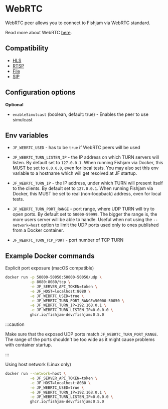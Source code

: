 # WebRTC

WebRTC peer allows you to connect to Fishjam via WebRTC standard.

Read more about WebRTC [here](https://webrtc.org/).

## Compatibility

* [HLS](../components/hls.md)
* [RTSP](../components/rtsp.md)
* [File](../components/file.md)
* [SIP](../components/sip.md)

## Configuration options

**Optional**

* `enableSimulcast` (boolean, default: true) - Enables the peer to use simulcast

## Env variables

* `JF_WEBRTC_USED` - has to be `true` if WebRTC peers will be used

* `JF_WEBRTC_TURN_LISTEN_IP` - the IP address on which TURN servers will listen. 
By default set to `127.0.0.1`.
When running Fishjam via Docker, this MUST be set to `0.0.0.0`, even for local tests.
You may also set this env variable to a hostname which will get resolved at JF startup.

* `JF_WEBRTC_TURN_IP` - the IP address, under which TURN will present itself to the clients. By default set to `127.0.0.1`.
When running Fishjam via Docker, this MUST be set to real (non-loopback) address, even for local tests.

* `JF_WEBRTC_TURN_PORT_RANGE` - port range, where UDP TURN will try to open ports. By default set to `50000-59999`.
The bigger the range is, the more users server will be able to handle. 
Useful when not using the `--network=host` option to limit the UDP ports 
used only to ones published from a Docker container.

* `JF_WEBRTC_TURN_TCP_PORT` - port number of TCP TURN

## Example Docker commands

Explicit port exposure (macOS compatible)

```bash
docker run -p 50000-50050:50000-50050/udp \
           -p 8080:8080/tcp \
           -e JF_SERVER_API_TOKEN=token \
           -e JF_HOST=localhost:8080 \
           -e JF_WEBRTC_USED=true \
           -e JF_WEBRTC_TURN_PORT_RANGE=50000-50050 \
           -e JF_WEBRTC_TURN_IP=192.168.0.1 \
           -e JF_WEBRTC_TURN_LISTEN_IP=0.0.0.0 \
           ghcr.io/fishjam-dev/fishjam:0.5.0
```

:::caution

Make sure that the exposed UDP ports match `JF_WEBRTC_TURN_PORT_RANGE`.
The range of the ports shouldn't be too wide as it might cause problems with container startup.

:::

Using host network (Linux only)

```bash
docker run --network=host \
           -e JF_SERVER_API_TOKEN=token \
           -e JF_HOST=localhost:8080 \
           -e JF_WEBRTC_USED=true \
           -e JF_WEBRTC_TURN_IP=192.168.0.1 \
           -e JF_WEBRTC_TURN_LISTEN_IP=0.0.0.0 \
           ghcr.io/fishjam-dev/fishjam:0.5.0
```
